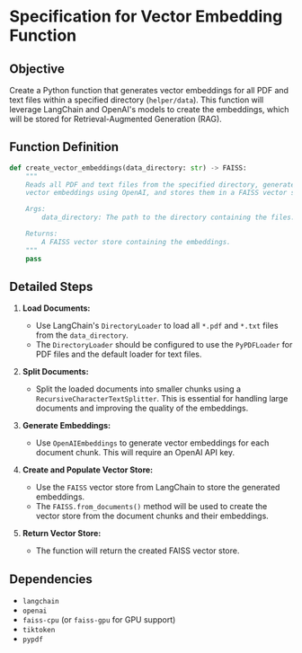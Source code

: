# Specification for Vector Embedding Function

## Objective

Create a Python function that generates vector embeddings for all PDF and text files within a specified directory (`helper/data`). This function will leverage LangChain and OpenAI's models to create the embeddings, which will be stored for Retrieval-Augmented Generation (RAG).

## Function Definition

```python
def create_vector_embeddings(data_directory: str) -> FAISS:
    """
    Reads all PDF and text files from the specified directory, generates
    vector embeddings using OpenAI, and stores them in a FAISS vector store.

    Args:
        data_directory: The path to the directory containing the files.

    Returns:
        A FAISS vector store containing the embeddings.
    """
    pass
```

## Detailed Steps

1.  **Load Documents:**
    -   Use LangChain's `DirectoryLoader` to load all `*.pdf` and `*.txt` files from the `data_directory`.
    -   The `DirectoryLoader` should be configured to use the `PyPDFLoader` for PDF files and the default loader for text files.

2.  **Split Documents:**
    -   Split the loaded documents into smaller chunks using a `RecursiveCharacterTextSplitter`. This is essential for handling large documents and improving the quality of the embeddings.

3.  **Generate Embeddings:**
    -   Use `OpenAIEmbeddings` to generate vector embeddings for each document chunk. This will require an OpenAI API key.

4.  **Create and Populate Vector Store:**
    -   Use the `FAISS` vector store from LangChain to store the generated embeddings.
    -   The `FAISS.from_documents()` method will be used to create the vector store from the document chunks and their embeddings.

5.  **Return Vector Store:**
    -   The function will return the created FAISS vector store.

## Dependencies

-   `langchain`
-   `openai`
-   `faiss-cpu` (or `faiss-gpu` for GPU support)
-   `tiktoken`
-   `pypdf`
